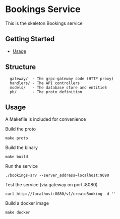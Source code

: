 # Bookings Service

This is the skeleton Bookings service

## Getting Started

- [Usage](#usage)

## Structure

```
  gateway/  - The grpc-gateway code (HTTP proxy)
  handlers/ - The API controllers
  models/   - The database store and entitieS
  pb/       - The proto definition
```

## Usage

A Makefile is included for convenience

Build the proto

```
make proto
```

Build the binary

```
make build
```

Run the service

```
./bookings-srv --server_address=localhost:9090
```

Test the service (via gateway on port :8080)

```
curl http://localhost:8080/v1/createBooking -d ''
```

Build a docker image

```
make docker
```
